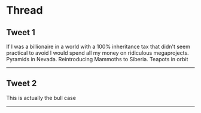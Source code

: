 # Thread

## Tweet 1

If I was a billionaire in a world with a 100% inheritance tax that didn't seem practical to avoid I would spend all my money on ridiculous megaprojects. Pyramids in Nevada. Reintroducing Mammoths to Siberia. Teapots in orbit

---

## Tweet 2

This is actually the bull case

---

